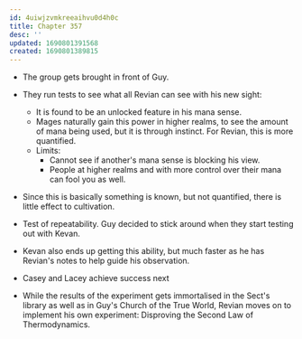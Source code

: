 ```yaml
---
id: 4uiwjzvmkreeaihvu0d4h0c
title: Chapter 357
desc: ''
updated: 1690801391568
created: 1690801389815
---
```


- The group gets brought in front of Guy.

- They run tests to see what all Revian can see with his new sight:
    - It is found to be an unlocked feature in his mana sense.
    - Mages naturally gain this power in higher realms, to see the amount of mana being used, but it is through instinct. For Revian, this is more quantified.
    - Limits:
        - Cannot see if another's mana sense is blocking his view.
        - People at higher realms and with more control over their mana can fool you as well.

- Since this is basically something is known, but not quantified, there is little effect to cultivation.

- Test of repeatability. Guy decided to stick around when they start testing out with Kevan.

- Kevan also ends up getting this ability, but much faster as he has Revian's notes to help guide his observation.

- Casey and Lacey achieve success next

- While the results of the experiment gets immortalised in the Sect's library as well as in Guy's Church of the True World, Revian moves on to implement his own experiment: Disproving the Second Law of Thermodynamics.